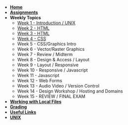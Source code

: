 <!-- docs/_sidebar.md -->

* [**Home**](/)
* [**Assignments**](assignments.md)
* **Weekly Topics**
    * [Week 1 - Introduction / UNIX](week-1/)
    * [Week 2 - HTML](week-2/)
    * [Week 3 - HTML](week-3/)
    * [Week 4 - CSS](week-4/)
    * Week 5 - CSS/Graphics Intro
    * Week 6 - Vector/Raster Graphics
    * Week 7 - Review / Midterm
    * Week 8 - Design & Access / Layout
    * Week 9 - Layout / Responsive
    * Week 10 - Responsive / Javascript
    * Week 11 - Javascript
    * Week 12 - Web Forms
    * Week 13 - Audio Video / Version Control
    * Week 14 - Design Workshop / Hosting and Domains
    * Week 15 - REVIEW / FINAL EXAM
* [**Working with Local Files**](local-files.md)
* [**Grading**](grading.md)
* [**Useful Links**](links.md)
* [**UNIX**](unix.md)
